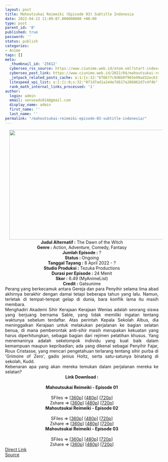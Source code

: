 ```yaml
---
layout: post
title: Mahoutsukai Reimeiki (Episode 03) Subtitle Indonesia
date: 2022-04-22 11:09:07.000000000 +00:00
type: post
parent_id: '0'
published: true
password: ''
status: publish
categories:
- Anime
tags: []
meta:
  _thumbnail_id: '25612'
  cyberseo_rss_source: https://www.ciunime.web.id/atom.xml?start-index=1
  cyberseo_post_link: https://www.ciunime.web.id/2022/04/mahoutsukai-reimeiki-subtitle-indonesia.html
  _jetpack_related_posts_cache: a:1:{s:32:"8f6677c9d6b0f903e98ad32ec61f8deb";a:2:{s:7:"expires";i:1657137404;s:7:"payload";a:3:{i:0;a:1:{s:2:"id";i:27041;}i:1;a:1:{s:2:"id";i:26941;}i:2;a:1:{s:2:"id";i:26897;}}}}
  litespeed_vpi_list: a:1:{i:0;s:32:"071d7ad1a244e7d617a206862d7c4f4b";}
  rank_math_internal_links_processed: '1'
author:
  login: admin
  email: senseads014@gmail.com
  display_name: admin
  first_name: ''
  last_name: ''
permalink: "/mahoutsukai-reimeiki-episode-03-subtitle-indonesia/"
---
```

<div class="separator" style="clear: both; text-align: center;"><a href="https://blogger.googleusercontent.com/img/b/R29vZ2xl/AVvXsEhkp30zauNipkGCzgRBnAkCRrQep_mdeo5Lk3qXGk2JuX24UElMM_m5BdvHBrN8MTcIgDuNdPPJ4npt7F5_H30JDRiFvBrqj1rThPkmQi631ZRTiOzxU1p3bfYXrfnTxtDSaDZL_7US3lwkmixeu7Nj_R-OewDuMAiFRPN51P9cy6wBpryRsJ7KqGA-/s1280/Mahoutsukai%20Reimeiki.jpg" style="margin-left: 1em; margin-right: 1em;"><img border="0" data-original-height="720" data-original-width="1280" height="360" src="{{ site.baseurl }}/assets/2022/04/Mahoutsukai%20Reimeiki.jpg" width="640" /></a></div>
<div class="separator" style="clear: both; text-align: center;"></div>
<div style="text-align: center;"><b>Judul</b><b><b> Alternatif</b> :</b> The Dawn of the Witch</div>
<div style="text-align: center;"><b><b>Genre :</b></b> Action, Adventure, Comedy, Fantasy</div>
<div style="text-align: center;"><b>Jumlah Episode :</b> ?<br /><b>Status :&nbsp;</b>Ongoing<br /><b>Tanggal Tayang :</b> 8 April&nbsp;2022 - ?<br /><b>Studio Produksi :</b>&nbsp;Tezuka Productions<br /><b>Durasi per Episode :</b> 24 Menit</div>
<div style="text-align: center;"><b>Skor :</b> 6.49 (MyAnimeList)</div>
<div style="text-align: center;"><b>Credit :</b>&nbsp;Gatsunime</div>
<div style="text-align: center;"></div>
<div style="text-align: justify;">
<div>Perang yang berkecamuk antara Gereja dan para Penyihir selama lima abad akhirnya berakhir dengan damai tetapi beberapa tahun yang lalu. Namun, terletak di tempat-tempat gelap di dunia, bara konflik lama itu masih membara.</div>
<div></div>
<div>Menghadiri Akademi Sihir Kerajaan Kerajaan Wenias adalah seorang siswa yang berjuang bernama Sable, yang tidak memiliki ingatan tentang waktunya sebelum terdaftar. Atas perintah Kepala Sekolah Albus, dia meninggalkan Kerajaan untuk melakukan perjalanan ke bagian selatan benua, di mana pemberontak anti-sihir masih merupakan kekuatan yang harus diperhitungkan, sebagai bagian dari rejimen pelatihan khusus. Yang menemaninya adalah sekelompok individu yang kuat baik dalam kemampuan maupun kepribadian; ada yang dikenal sebagai Penyihir Fajar, Roux Cristasse, yang mencari pengetahuan terlarang tentang sihir purba di 'Grimoire of Zero', gadis jenius Holtz, serta satu-satunya binatang di sekolah, Kudd.</div>
<div></div>
<div>Kebenaran apa yang akan mereka temukan dalam perjalanan mereka ke selatan?</div>
</div>
<div style="text-align: justify;"></div>
<div style="text-align: justify;"></div>
<div style="text-align: center;">
<div style="text-align: center;">
<div style="text-align: left;">
<div style="text-align: center;"><b>Link Download :</b></div>
<div style="text-align: center;"><b><br /></b></div>
<div style="text-align: center;"><span style="text-align: left;"><b>Mahoutsukai Reimeiki&nbsp;</b></span><b>- Episode 01</b></div>
<div style="text-align: center;"><b><br /></b></div>
<div style="text-align: center;">SFiles =&gt; [<a href="http://www.solidfiles.com/v/BVWnAYZ7z62dL" target="_blank" rel="noopener">360p</a>] [<a href="http://www.solidfiles.com/v/MWGp85nGXxp3z" target="_blank" rel="noopener">480p</a>] [<a href="http://www.solidfiles.com/v/dNL3pxXxmQVx3" target="_blank" rel="noopener">720p</a>]</div>
<div style="text-align: center;">Zshare =&gt; [<a href="https://www96.zippyshare.com/v/ijHsqlVv/file.html" target="_blank" rel="noopener">360p</a>] [<a href="https://www96.zippyshare.com/v/0I3C1cfg/file.html" target="_blank" rel="noopener">480p</a>] [<a href="https://www96.zippyshare.com/v/lea8hp0i/file.html" target="_blank" rel="noopener">720p</a>]</div>
<div style="text-align: center;"></div>
<div style="text-align: center;">
<div><span style="text-align: left;"><b>Mahoutsukai Reimeiki&nbsp;</b></span><b>- Episode 02</b></div>
<div><b><br /></b></div>
<div>SFiles =&gt; [<a href="http://www.solidfiles.com/v/dNvDnqBgGDRM2" target="_blank" rel="noopener">360p</a>] [<a href="http://www.solidfiles.com/v/GWXQN4jWGBGxg" target="_blank" rel="noopener">480p</a>] [<a href="http://www.solidfiles.com/v/KnKQeZQ53rxVj" target="_blank" rel="noopener">720p</a>]</div>
<div>Zshare =&gt; [<a href="https://www96.zippyshare.com/v/OZWR7GE0/file.html" target="_blank" rel="noopener">360p</a>] [<a href="https://www96.zippyshare.com/v/kGIwk6XH/file.html" target="_blank" rel="noopener">480p</a>] [<a href="https://www96.zippyshare.com/v/B28UGtY9/file.html" target="_blank" rel="noopener">720p</a>]</div>
<div></div>
<div>
<div><span style="text-align: left;"><b>Mahoutsukai Reimeiki&nbsp;</b></span><b>- Episode 03</b></div>
<div><b><br /></b></div>
<div>SFiles =&gt; [<a href="http://www.solidfiles.com/v/xVxp8QP4DwnWY" target="_blank" rel="noopener">360p</a>] [<a href="http://www.solidfiles.com/v/jQAq577DMe7ym" target="_blank" rel="noopener">480p</a>] [<a href="http://www.solidfiles.com/v/dNaQepG2Rw8ge" target="_blank" rel="noopener">720p</a>]</div>
<div>Zshare =&gt; [<a href="https://www57.zippyshare.com/v/megpSPup/file.html" target="_blank" rel="noopener">360p</a>] [<a href="https://www57.zippyshare.com/v/H0RJCKpK/file.html" target="_blank" rel="noopener">480p</a>] [<a href="https://www57.zippyshare.com/v/Go0AULXs/file.html" target="_blank" rel="noopener">720p</a>]</div>
</div>
</div>
</div>
</div>
</div>
<link rel="stylesheet" href="https://cdnjs.cloudflare.com/ajax/libs/font-awesome/4.7.0/css/font-awesome.min.css" />
<div class="divbtn"> <a href="https://handymansurrender.com/fihup8buzv?key=94550f7ce39444073321dde3b8782f97" class="btn"><i class="fa fa-download"></i> Direct Link</a> <br /><a href="https://www.ciunime.web.id/2022/04/mahoutsukai-reimeiki-subtitle-indonesia.html">Source</a> </div>
